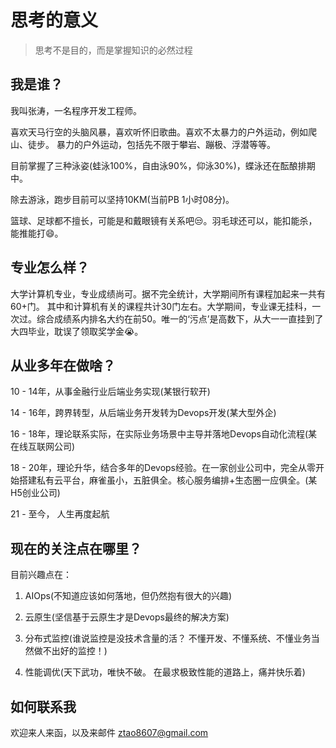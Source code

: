# 思考的意义

> 思考不是目的，而是掌握知识的必然过程


## 我是谁？

我叫张涛，一名程序开发工程师。

喜欢天马行空的头脑风暴，喜欢听怀旧歌曲。喜欢不太暴力的户外运动，例如爬山、徒步。 暴力的户外运动，包括先不限于攀岩、蹦极、浮潜等等。

目前掌握了三种泳姿(蛙泳100%，自由泳90%，仰泳30%)，蝶泳还在酝酿排期中。

除去游泳，跑步目前可以坚持10KM(当前PB 1小时08分)。

篮球、足球都不擅长，可能是和戴眼镜有关系吧😒。羽毛球还可以，能扣能杀，能推能打😄。

## 专业怎么样？

大学计算机专业，专业成绩尚可。据不完全统计，大学期间所有课程加起来一共有60+门。 其中和计算机有关的课程共计30门左右。大学期间，专业课无挂科，一次过。综合成绩系内排名大约在前50。唯一的‘污点’是高数下，从大一一直挂到了大四毕业，耽误了领取奖学金😭。

## 从业多年在做啥？

10 - 14年，从事金融行业后端业务实现(某银行软开)

14 - 16年，跨界转型，从后端业务开发转为Devops开发(某大型外企)

16 - 18年，理论联系实际，在实际业务场景中主导并落地Devops自动化流程(某在线互联网公司)

18 - 20年，理论升华，结合多年的Devops经验。在一家创业公司中，完全从零开始搭建私有云平台，麻雀虽小，五脏俱全。核心服务编排+生态圈一应俱全。(某H5创业公司)

21 - 至今， 人生再度起航



## 现在的关注点在哪里？

目前兴趣点在：

1. AIOps(不知道应该如何落地，但仍然抱有很大的兴趣)

2. 云原生(坚信基于云原生才是Devops最终的解决方案)

3. 分布式监控(谁说监控是没技术含量的活？ 不懂开发、不懂系统、不懂业务当然做不出好的监控！)

4. 性能调优(天下武功，唯快不破。 在最求极致性能的道路上，痛并快乐着)


## 如何联系我

欢迎来人来函，以及来邮件 ztao8607@gmail.com
